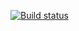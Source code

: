 [![Build status](https://ci.appveyor.com/api/projects/status/a70a8n5yxsch795h?svg=true)](https://ci.appveyor.com/project/IlyaNovi/postmanecho)